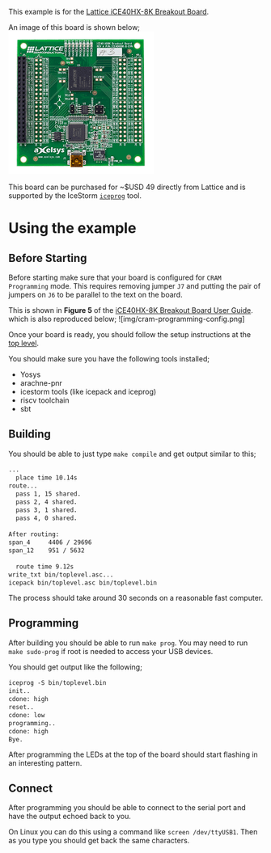 This example is for the
[Lattice iCE40HX-8K Breakout Board](http://www.latticesemi.com/Products/DevelopmentBoardsAndKits/iCE40HX8KBreakoutBoard.aspx).

An image of this board is shown below;
![`iCE40HX8K breakout revA`](img/iCE40HX8K-breakout-revA.png)

This board can be purchased for ~$USD 49 directly from Lattice and is supported
by the IceStorm
[`iceprog`](https://github.com/cliffordwolf/icestorm/tree/master/iceprog) tool.


# Using the example

## Before Starting

Before starting make sure that your board is configured for `CRAM Programming`
mode. This requires removing jumper `J7` and putting the pair of jumpers on
`J6` to be parallel to the text on the board.

This is shown in **Figure 5** of the
[iCE40HX-8K Breakout Board User Guide](http://www.latticesemi.com/view_document?document_id=50373).
which is also reproduced below;
![img/cram-programming-config.png]

Once your board is ready, you should follow the setup instructions at the
[top level](../../../README.md).

You should make sure you have the following tools installed;
 * Yosys
 * arachne-pnr
 * icestorm tools (like icepack and iceprog)
 * riscv toolchain
 * sbt

## Building

You should be able to just type `make compile` and get output similar to this;
```
...
  place time 10.14s
route...
  pass 1, 15 shared.
  pass 2, 4 shared.
  pass 3, 1 shared.
  pass 4, 0 shared.

After routing:
span_4     4406 / 29696
span_12    951 / 5632

  route time 9.12s
write_txt bin/toplevel.asc...
icepack bin/toplevel.asc bin/toplevel.bin
```

The process should take around 30 seconds on a reasonable fast computer.

## Programming

After building you should be able to run `make prog`. You may need to run `make
sudo-prog` if root is needed to access your USB devices.

You should get output like the following;
```
iceprog -S bin/toplevel.bin
init..
cdone: high
reset..
cdone: low
programming..
cdone: high
Bye.
```

After programming the LEDs at the top of the board should start flashing in an
interesting pattern.

## Connect

After programming you should be able to connect to the serial port and have the
output echoed back to you.

On Linux you can do this using a command like `screen /dev/ttyUSB1`. Then as
you type you should get back the same characters.
